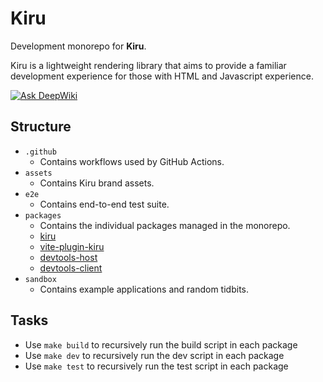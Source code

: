 # Kiru

Development monorepo for **Kiru**.

Kiru is a lightweight rendering library that aims to provide a familiar development experience for those with HTML and Javascript experience.

[![Ask DeepWiki](https://deepwiki.com/badge.svg)](https://deepwiki.com/kirujs/kiru)

## Structure

- `.github`
  - Contains workflows used by GitHub Actions.
- `assets`
  - Contains Kiru brand assets.
- `e2e`
  - Contains end-to-end test suite.
- `packages`
  - Contains the individual packages managed in the monorepo.
  - [kiru](https://github.com/kirujs/kiru/blob/main/packages/lib)
  - [vite-plugin-kiru](https://github.com/kirujs/kiru/blob/main/packages/vite-plugin-kiru)
  - [devtools-host](https://github.com/kirujs/kiru/blob/main/packages/devtools-host)
  - [devtools-client](https://github.com/kirujs/kiru/blob/main/packages/devtools-client)
- `sandbox`
  - Contains example applications and random tidbits.

## Tasks

- Use `make build` to recursively run the build script in each package
- Use `make dev` to recursively run the dev script in each package
- Use `make test` to recursively run the test script in each package
